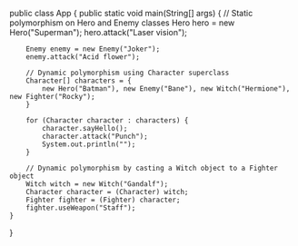 public class App {
    public static void main(String[] args) {
        // Static polymorphism on Hero and Enemy classes
        Hero hero = new Hero("Superman");
        hero.attack("Laser vision");

        Enemy enemy = new Enemy("Joker");
        enemy.attack("Acid flower");

        // Dynamic polymorphism using Character superclass
        Character[] characters = {
            new Hero("Batman"), new Enemy("Bane"), new Witch("Hermione"), new Fighter("Rocky");
        }

        for (Character character : characters) {
            character.sayHello();
            character.attack("Punch");
            System.out.println("");
        }

        // Dynamic polymorphism by casting a Witch object to a Fighter object
        Witch witch = new Witch("Gandalf");
        Character character = (Character) witch;
        Fighter fighter = (Fighter) character;
        fighter.useWeapon("Staff");
    }
}
